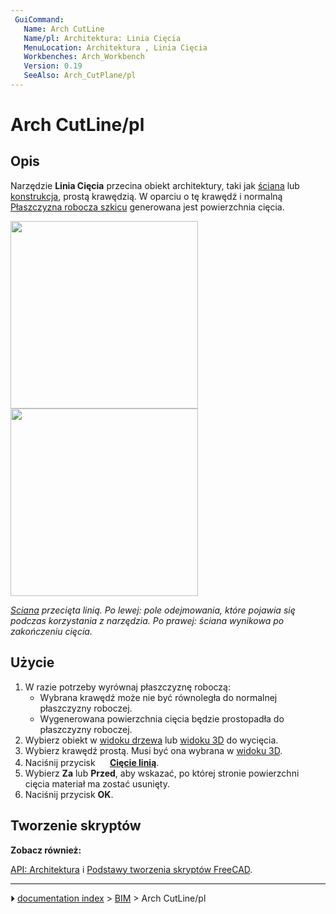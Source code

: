 ```yaml
---
 GuiCommand:
   Name: Arch CutLine
   Name/pl: Architektura: Linia Cięcia
   MenuLocation: Architektura , Linia Cięcia
   Workbenches: Arch_Workbench
   Version: 0.19
   SeeAlso: Arch_CutPlane/pl
---
```


# Arch CutLine/pl



## Opis

Narzędzie **Linia Cięcia** przecina obiekt architektury, taki jak [ściana](Arch_Wall/pl.md) lub [konstrukcja](Arch_Structure/pl.md), prostą krawędzią. W oparciu o tę krawędź i normalną [Płaszczyzna robocza szkicu](Draft_SelectPlane/pl.md) generowana jest powierzchnia cięcia.

<img alt="" src=images/Arch_CutLine_example_1.png  style="width:" height="300px;"> <img alt="" src=images/Arch_CutLine_example_2.png  style="width:" height="300px;">



*[Sciana](Arch_Wall/pl.md) przecięta linią. Po lewej: pole odejmowania, które pojawia się podczas korzystania z narzędzia. Po prawej: ściana wynikowa po zakończeniu cięcia.*



## Użycie

1.  W razie potrzeby wyrównaj płaszczyznę roboczą:
    -   Wybrana krawędź może nie być równoległa do normalnej płaszczyzny roboczej.
    -   Wygenerowana powierzchnia cięcia będzie prostopadła do płaszczyzny roboczej.
2.  Wybierz obiekt w [widoku drzewa](Tree_view/pl.md) lub [widoku 3D](3D_view/pl.md) do wycięcia.
3.  Wybierz krawędź prostą. Musi być ona wybrana w [widoku 3D](3D_view/pl.md).
4.  Naciśnij przycisk **<img src="images/Arch_CutLine.svg" width=16px> [Cięcie linią](Arch_CutLine/pl.md)**.
5.  Wybierz **Za** lub **Przed**, aby wskazać, po której stronie powierzchni cięcia materiał ma zostać usunięty.
6.  Naciśnij przycisk **OK**.



## Tworzenie skryptów 


**Zobacz również:**

[API: Architektura](Arch_API/pl.md) i [Podstawy tworzenia skryptów FreeCAD](FreeCAD_Scripting_Basics/pl.md).



---
⏵ [documentation index](../README.md) > [BIM](Category_BIM.md) > Arch CutLine/pl

